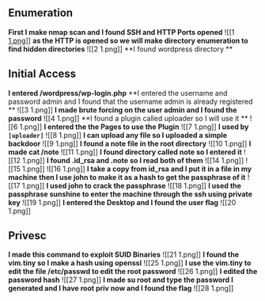## Enumeration
**First I make nmap scan and I found SSH and HTTP Ports opened**
![[1 [1.png](https://github.com/ahmmmeeedsherif/sunshinectf-writeup/blob/main/1.png)]]
**as the HTTP is opened so we will make directory enumeration to find hidden directories**
![[2 1.png]]
**I found wordpress directory **
## Initial Access
**I entered /wordpress/wp-login.php**
**I entered the username and password admin and I found that the username admin is already registered **
![[3 1.png]]
**I made brute forcing on the user admin and I found the password**
![[4 1.png]]
**I found a plugin called uploader so I will use it **
![[6 1.png]]
**I entered the the Pages to use the Plugin**
![[7 1.png]]
**I used by `[uploader]`**
![[8 1.png]]
**I can upload any file so I uploaded a simple backdoor**
![[9 1.png]]
**I found a note file in the root directory**
![[10 1.png]]
**I made cat /note**
![[11 1.png]]
**I found directory called note so I entered it**
![[12 1.png]]
**I found .id_rsa and .note so I read both of them**
![[14 1.png]]
![[15 1.png]]
![[16 1.png]]
**I take a copy from id_rsa and I put it in a file in my machine then I use john to make it as a hash to get the passphrase of it**
![[17 1.png]]
**I used john to crack the passphrase**
![[18 1.png]]
**I used the passphrase sunshine to enter the machine through the ssh using private key**
![[19 1.png]]
**I entered the Desktop and I found the user flag**
![[20 1.png]]
## Privesc 
**I made this command to exploit SUID Binaries**
![[21 1.png]]
**I found the vim.tiny so I make a hash using openssl**
![[25 1.png]]
**I use the vim.tiny to edit the file /etc/passwd to edit the root password**
![[26 1.png]]
**I edited the password hash**
![[27 1.png]]
**I made su root and type the password I generated and I have root priv now
and I found the flag**
![[28 1.png]]
